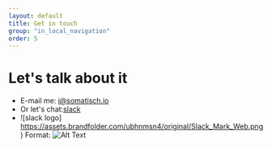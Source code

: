 ```yaml
---
layout: default
title: Get in touch
group: "in_local_navigation"
order: 5
---
```


# Let's talk about it
- E-mail me: <a href="mailto:i@somatisch.io">i@somatisch.io</a>
- Or let's chat:[slack](https://somatisch.slack.com/messages/C4LJMVB7F)
- ![slack logo] https://assets.brandfolder.com/ubhnmsn4/original/Slack_Mark_Web.png)
Format: ![Alt Text](https://somatisch.slack.com/messages/C4LJMVB7F)
